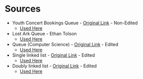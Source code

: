 # Sources

* Youth Concert Bookings Queue - [Original Link](https://www.flickr.com/photos/abcarchives/4293722465) - Non-Edited
    * [Used Here](1-Queue.md#overview)
* Lost Ark Queue - Ethan Tolson
    * [Used Here](1-Queue.md#common-uses-of-queues)
* Queue (Computer Science) - [Original Link](https://commons.wikimedia.org/wiki/File:Queue_%28Computer_Science%29.svg) - Edited
    * [Used Here](1-Queue.md#common-operations)
* Single linked list - [Original Link](https://commons.wikimedia.org/wiki/File:Single_linked_list.png) - Edited
    * [Used Here](2-LinkedList.md#overview)
* Doubly linked list - [Original Link](https://commons.wikimedia.org/wiki/File:Doubly_linked_list.png) - Edited
    * [Used Here](2-LinkedList.md#doubly-linked-lists)